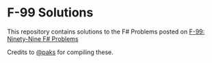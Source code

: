 # F-99 Solutions
This repository contains solutions to the F# Problems posted on [F-99: Ninety-Nine F# Problems](https://github.com/paks/99-FSharp-Problems/)  

Credits to [@paks](https://github.com/paks) for compiling these.  


